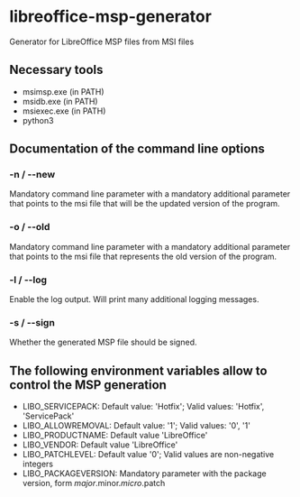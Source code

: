 # libreoffice-msp-generator
Generator for LibreOffice MSP files from MSI files

## Necessary tools

* msimsp.exe (in PATH)
* msidb.exe (in PATH)
* msiexec.exe (in PATH)
* python3

## Documentation of the command line options

### -n / --new

Mandatory command line parameter with a mandatory additional parameter that points to the msi file that will be the updated version of the program.

### -o / --old

Mandatory command line parameter with a mandatory additional parameter that points to the msi file that represents the old version of the program.

### -l / --log

Enable the log output. Will print many additional logging messages.

### -s / --sign

Whether the generated MSP file should be signed.

## The following environment variables allow to control the MSP generation

* LIBO_SERVICEPACK: Default value: 'Hotfix'; Valid values: 'Hotfix', 'ServicePack'
* LIBO_ALLOWREMOVAL: Default value: '1'; Valid values: '0', '1'
* LIBO_PRODUCTNAME: Default value 'LibreOffice'
* LIBO_VENDOR: Default value 'LibreOffice'
* LIBO_PATCHLEVEL: Default value '0'; Valid values are non-negative integers
* LIBO_PACKAGEVERSION: Mandatory parameter with the package version, form $major.$minor.$micro.$patch
